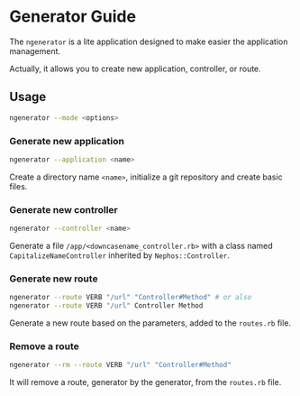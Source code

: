 # Generator Guide

The ``ngenerator`` is a lite application designed to make easier the application management.

Actually, it allows you to create new application, controller, or route.

## Usage

```bash
ngenerator --mode <options>
```

### Generate new application

```bash
ngenerator --application <name>
```

Create a directory name ``<name>``, initialize a git repository and create basic files.

### Generate new controller

```bash
ngenerator --controller <name>
```

Generate a file ``/app/<downcasename_controller.rb>`` with a class named ``CapitalizeNameController`` inherited by ``Nephos::Controller``.

### Generate new route

```bash
ngenerator --route VERB "/url" "Controller#Method" # or also
ngenerator --route VERB "/url" Controller Method
```

Generate a new route based on the parameters, added to the ``routes.rb`` file.

### Remove a route

```bash
ngenerator --rm --route VERB "/url" "Controller#Method"
```

It will remove a route, generator by the generator, from the ``routes.rb`` file.
